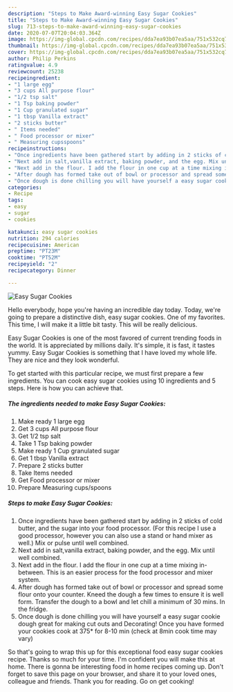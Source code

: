 ```yaml
---
description: "Steps to Make Award-winning Easy Sugar Cookies"
title: "Steps to Make Award-winning Easy Sugar Cookies"
slug: 713-steps-to-make-award-winning-easy-sugar-cookies
date: 2020-07-07T20:04:03.364Z
image: https://img-global.cpcdn.com/recipes/dda7ea93b07ea5aa/751x532cq70/easy-sugar-cookies-recipe-main-photo.jpg
thumbnail: https://img-global.cpcdn.com/recipes/dda7ea93b07ea5aa/751x532cq70/easy-sugar-cookies-recipe-main-photo.jpg
cover: https://img-global.cpcdn.com/recipes/dda7ea93b07ea5aa/751x532cq70/easy-sugar-cookies-recipe-main-photo.jpg
author: Philip Perkins
ratingvalue: 4.9
reviewcount: 25238
recipeingredient:
- "1 large egg"
- "3 cups All purpose flour"
- "1/2 tsp salt"
- "1 Tsp baking powder"
- "1 Cup granulated sugar"
- "1 tbsp Vanilla extract"
- "2 sticks butter"
- " Items needed"
- " Food processor or mixer"
- " Measuring cupsspoons"
recipeinstructions:
- "Once ingredients have been gathered start by adding in 2 sticks of cold butter, and the sugar into your food processor. (For this recipe I use a good processor, however you can also use a stand or hand mixer as well.) Mix or pulse until well combined."
- "Next add in salt,vanilla extract, baking powder, and the egg. Mix until well combined."
- "Next add in the flour. I add the flour in one cup at a time mixing in-between. This is an easier process for the food processor and mixer system."
- "After dough has formed take out of bowl or processor and spread some flour onto your counter. Kneed the dough a few times to ensure it is well form. Transfer the dough to a bowl and let chill a minimum of 30 mins. In the fridge."
- "Once dough is done chilling you will have yourself a easy sugar cookie dough great for making cut outs and Decorating! Once you have formed your cookies cook at 375* for 8-10 min (check at 8min cook time may vary)"
categories:
- Recipe
tags:
- easy
- sugar
- cookies

katakunci: easy sugar cookies 
nutrition: 294 calories
recipecuisine: American
preptime: "PT23M"
cooktime: "PT52M"
recipeyield: "2"
recipecategory: Dinner

---
```



![Easy Sugar Cookies](https://img-global.cpcdn.com/recipes/dda7ea93b07ea5aa/751x532cq70/easy-sugar-cookies-recipe-main-photo.jpg)

Hello everybody, hope you're having an incredible day today. Today, we're going to prepare a distinctive dish, easy sugar cookies. One of my favorites. This time, I will make it a little bit tasty. This will be really delicious.

Easy Sugar Cookies is one of the most favored of current trending foods in the world. It is appreciated by millions daily. It's simple, it is fast, it tastes yummy. Easy Sugar Cookies is something that I have loved my whole life. They are nice and they look wonderful.




To get started with this particular recipe, we must first prepare a few ingredients. You can cook easy sugar cookies using 10 ingredients and 5 steps. Here is how you can achieve that.

<!--inarticleads1-->

##### The ingredients needed to make Easy Sugar Cookies:

1. Make ready 1 large egg
1. Get 3 cups All purpose flour
1. Get 1/2 tsp salt
1. Take 1 Tsp baking powder
1. Make ready 1 Cup granulated sugar
1. Get 1 tbsp Vanilla extract
1. Prepare 2 sticks butter
1. Take  Items needed
1. Get  Food processor or mixer
1. Prepare  Measuring cups/spoons




<!--inarticleads2-->

##### Steps to make Easy Sugar Cookies:

1. Once ingredients have been gathered start by adding in 2 sticks of cold butter, and the sugar into your food processor. (For this recipe I use a good processor, however you can also use a stand or hand mixer as well.) Mix or pulse until well combined.
1. Next add in salt,vanilla extract, baking powder, and the egg. Mix until well combined.
1. Next add in the flour. I add the flour in one cup at a time mixing in-between. This is an easier process for the food processor and mixer system.
1. After dough has formed take out of bowl or processor and spread some flour onto your counter. Kneed the dough a few times to ensure it is well form. Transfer the dough to a bowl and let chill a minimum of 30 mins. In the fridge.
1. Once dough is done chilling you will have yourself a easy sugar cookie dough great for making cut outs and Decorating! Once you have formed your cookies cook at 375* for 8-10 min (check at 8min cook time may vary)




So that's going to wrap this up for this exceptional food easy sugar cookies recipe. Thanks so much for your time. I'm confident you will make this at home. There is gonna be interesting food in home recipes coming up. Don't forget to save this page on your browser, and share it to your loved ones, colleague and friends. Thank you for reading. Go on get cooking!
